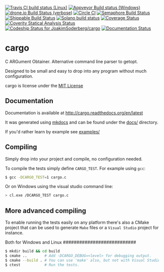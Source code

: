 [![Travis CI build status (Linux)][travis_img]][travis]
[![Appveyor Build status (Windows)][appveyor_img]][appveyor]
[![drone.io Build Status (verbose)][droneio_img]][droneio]
[![Circle CI][circleci_img]][circleci]
[![Semaphore Build Status][semaphore_img]][semaphore]
[![Shippable Build Status][shippable_img]][shippable]
[![Solano build status][solano_img]][solano]
[![Coverage Status][coveralls_img]][coveralls]
[![Coverity Statical Analysis Status][coverity_img]][coverity]
[![Codeship Status for JoakimSoderberg/cargo][codeship_img]][codeship]
[![Documentation Status][docs_img]][docs]

cargo
=====

C ARGument Obtainer. Alternative command line parser to getopt.

Designed to be small and easy to drop into any program without much configuration.

cargo is license under the [MIT License](http://opensource.org/licenses/mit-license.php)

Documentation
-------------

Documentation is available at http://cargo.readthedocs.org/en/latest

It was generated using [mkdocs][mkdocs] and can be found under the
[docs/](https://github.com/JoakimSoderberg/cargo/tree/master/docs) directory.

If you'd rather learn by example see
[examples/](https://github.com/JoakimSoderberg/cargo/tree/master/examples)

Compiling
---------

Simply drop into your project and compile, no configuration needed.

To compile the tests simply define `CARGO_TEST`. For example using `gcc`:

```bash
$ gcc -DCARGO_TEST=1 cargo.c
```

Or on Windows using the visual studio command line:

```bash
> cl.exe /DCARGO_TEST cargo.c
```

More advanced compiling
-----------------------

To enable running the tests easily on any platform there's also a CMake
project that can be used to generate `Make` files or a `Visual Studio`
project for instance.

Both for Windows and Linux
###########################

```bash
$ mkdir build && cd build
$ cmake ..        # Add -DCARGO_DEBUG=<level> for debugging output.
$ cmake --build . # You can use 'make' also, but not with Visual Studio.
$ ctest           # Run the tests.
```

[travis]: https://travis-ci.org/JoakimSoderberg/cargo
[travis_img]: https://travis-ci.org/JoakimSoderberg/cargo.svg
[appveyor]: https://ci.appveyor.com/project/JoakimSoderberg/cargo
[appveyor_img]: https://ci.appveyor.com/api/projects/status/hia4q08852puktpf?svg=true
[droneio]: https://drone.io/github.com/JoakimSoderberg/cargo/latest
[droneio_img]: https://drone.io/github.com/JoakimSoderberg/cargo/status.png
[circleci]: https://circleci.com/gh/JoakimSoderberg/cargo
[circleci_img]: https://circleci.com/gh/JoakimSoderberg/cargo.svg?style=svg 
[semaphore]: https://semaphoreapp.com/joakimsoderberg/cargo
[semaphore_img]: https://semaphoreapp.com/api/v1/projects/22d61980-73d0-45bc-ba6c-3ed6c1ebadf5/366031/shields_badge.svg
[shippable]: https://app.shippable.com/projects/54f8944b5ab6cc1352934eed/builds/latest
[shippable_img]: https://api.shippable.com/projects/54f8944b5ab6cc1352934eed/badge?branchName=master
[solano]: https://ci.solanolabs.com:443/JoakimSoderberg/cargo/suites/193238
[solano_img]: https://ci.solanolabs.com:443/JoakimSoderberg/cargo/badges/193238.png
[coveralls]: https://coveralls.io/r/JoakimSoderberg/cargo
[coveralls_img]: https://coveralls.io/repos/JoakimSoderberg/cargo/badge.svg
[coverity]: https://scan.coverity.com/projects/3566
[coverity_img]: https://scan.coverity.com/projects/3566/badge.svg
[codeship]: https://codeship.com/projects/66740
[codeship_img]: https://codeship.com/projects/a953df40-a586-0132-a1eb-3aaa69fc7edf/status?branch=master
[docs]: http://cargo.readthedocs.org/en/latest/
[docs_img]: https://readthedocs.org/projects/cargo/badge/?version=latest
[mkdocs]: http://www.mkdocs.org/
